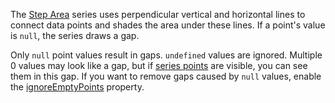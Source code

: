 The [Step Area](https://js.devexpress.com/Demos/WidgetsGallery/Demo/Charts/StepArea/) series uses perpendicular vertical and horizontal lines to connect data points and shades the area under these lines. If a point's value is `null`, the series draws a gap.
<!--split-->

Only `null` point values result in gaps. `undefined` values are ignored. Multiple 0 values may look like a gap, but if [series points](/Documentation/ApiReference/UI_Components/dxChart/Series_Types/StepAreaSeries/point/) are visible, you can see them in this gap. If you want to remove gaps caused by `null` values, enable the [ignoreEmptyPoints](/Documentation/ApiReference/UI_Components/dxChart/Configuration/series/#ignoreEmptyPoints) property.

